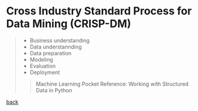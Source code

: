 # Cross Industry Standard Process for Data Mining (CRISP-DM)

> - Business understanding
> - Data understannding
> - Data preparation
> - Modeling
> - Evaluation
> - Deployment
>> Machine Learning Pocket Reference: Working with Structured Data in Python

[back](/README.md)